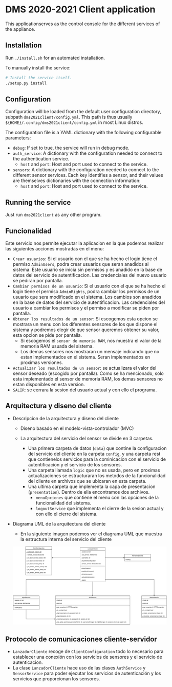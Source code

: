 # DMS 2020-2021 Client application

This applicationserves as the control console for the different services of the appliance.

## Installation

Run `./install.sh` for an automated installation.

To manually install the service:

```bash
# Install the service itself.
./setup.py install
```

## Configuration

Configuration will be loaded from the default user configuration directory, subpath `dms2021client/config.yml`. This path is thus usually `${HOME}/.config/dms2021client/config.yml` in most Linux distros.

The configuration file is a YAML dictionary with the following configurable parameters:

- `debug`: If set to true, the service will run in debug mode.
- `auth_service`: A dictionary with the configuration needed to connect to the authentication service.
  - `host` and `port`: Host and port used to connect to the service.
- `sensors`: A dictionary with the configuration needed to connect to the different sensor services. Each key identifies a sensor, and their values are themselves dictionaries with the connection information:
  - `host` and `port`: Host and port used to connect to the service.

## Running the service

Just run `dms2021client` as any other program.

## Funcionalidad

Este servicio nos permite ejecutar la aplicacion en la que podemos realizar las siguientes acciones mostradas en el menu:

- `Crear usuarios`: Si el usuario con el que se ha hecho el login tiene el permiso `AdminUsers`, podra crear usuarios que seran anadidos al sistema. Este usuario se inicia sin permisos y es anadido en la base de datos del servicio de autentificacion. Las credenciales del nuevo usuario se pediran por pantalla.
- `Cambiar permisos de un usuario`: Si el usuario con el que se ha hecho el login tiene el permiso `AdminRights`, podra cambiar los permisos de un usuario que sera modificado en el sistema. Los cambios son anadidos en la base de datos del servicio de autentificacion. Las credenciales del usuario a cambiar los permisos y el permiso a modificar se piden por pantalla.
- `Obtener los resultados de un sensor`: Si escogemos esta opcion se mostrara un menu con los diferentes sensores de los que dispone el sistema y podremos elegir de que sensor queremos obtener su valor, esta opcion se pide por pantalla. 
  - Si escogemos el `sensor de memoria RAM`, nos muestra el valor de la memoria RAM usuada del sistema. 
  - Los demas sensores nos mostraran un mensaje indicando que no estan implementados en el sistema. Seran implementados en proximas versiones.
- `Actualizar los resultados de un sensor`: se actualizara el valor del sensor deseado (escogido por pantalla). Como se ha mencionado, solo esta implementado el sensor de memoria RAM, los demas sensores no estan disponibles en esta version.
- `SALIR`: se cerrara la sesion del usuario actual y con ello el programa.

## Arquitectura y diseno del cliente

- Descripcion de la arquitectura y diseno del cliente
  
  - Diseno basado en el modelo-vista-controlador (MVC)
  
  - La arquitectura del servicio del sensor se divide en 3 carpetas. 
    - Una primera carpeta de datos (`data`) que contine la configuracion del servicio del cliente en la carpeta `config`, y una carpeta rest que contienelos servicios para la cominicacion con el servicio de autentificacion y el servicio de los sensores.
    - Una carpeta llamada `logic` que no es usada, pero en proximas actualizaciones se estructuraran los metodos de la funcionalidad del cliente en archivos que se ubicaran en esta carpeta.
    - Una ultima carpeta que implementa la capa de presentacion (`presentation`). Dentro de ella encontramos dos archivos.
      - `menuOpciones` que contiene el menu con las opciones de la funcionalidad del sistema.
      - `logoutService` que implementa el cierre de la sesion actual y con ello el cierre del sistema.
  
- Diagrama UML de la arquitectura del cliente
  - En la siguiente imagen podemos ver el diagrama UML que muestra la estructura interna del servicio del cliente

   ![Alt text](Diagrama_Cliente.png?raw=true "Diagrama UML Cliente")


## Protocolo de comunicaciones cliente-servidor

  - `LanzadorCliente` recoge de `ClientConfiguration` todo lo necesario para establecer una conexión con los  servicios de sensores y el servicio de autenticacion.
  - La clase `LanzadorCliente` hace uso de las clases `AuthService` y `SensorService` para poder ejecutar los servicios de autenticación y los servicios que proporcionan los sensores.
